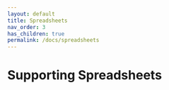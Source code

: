 ```yaml
---
layout: default
title: Spreadsheets
nav_order: 3
has_children: true
permalink: /docs/spreadsheets
---
```


# Supporting Spreadsheets
